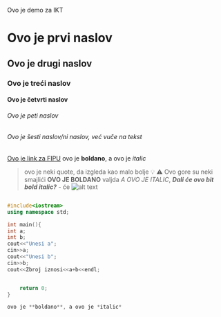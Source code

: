 Ovo je demo za IKT

# Ovo je prvi naslov
## Ovo je drugi naslov
### Ovo je treći naslov
#### Ovo je četvrti naslov
###### Ovo je peti naslov
###### Ovo je šesti naslov/ni naslov, već vuče na tekst
[Ovo je link za FIPU](https://fipu.unipu.hr/)
ovo je **boldano**, a ovo je *italic*
>ovo je neki quote, da izgleda kao malo bolje
:bulb:
:warning:
Ovo gore su neki smajlići
**OVO JE BOLDANO** valjda *A OVO JE ITALIC*, ***Dali će ovo bit bold italic?*** - će
![alt text](https://static.story.hr/Picture/337217/jpeg/Alen-Vitasovic.jpeg?ts=2022-05-25T10:19:37)

```cpp

#include<iostream>
using namespace std;

int main(){
int a;
int b;
cout<<"Unesi a";
cin>>a;
cout<<"Unesi b";
cin>>b;
cout<<Zbroj iznosi<<a+b<<endl;


    return 0;
}

ovo je **boldano**, a ovo je *italic*

